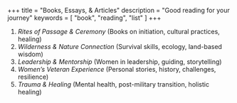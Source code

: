 +++
title = "Books, Essays, & Articles"
description = "Good reading for your journey"
keywords = [ "book", "reading", "list" ]
+++
1. *Rites of Passage & Ceremony* (Books on initiation, cultural practices, healing)
2. *Wilderness & Nature Connection* (Survival skills, ecology, land-based wisdom)
3. *Leadership & Mentorship* (Women in leadership, guiding, storytelling)
4. *Women’s Veteran Experience* (Personal stories, history, challenges, resilience)
5. *Trauma & Healing* (Mental health, post-military transition, holistic healing)